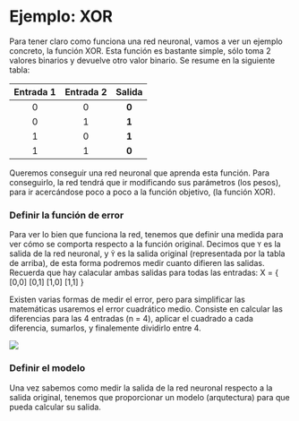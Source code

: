 # Ejemplo: XOR

Para tener claro como funciona una red neuronal, vamos a ver un ejemplo concreto, la función XOR.
Esta función es bastante simple, sólo toma 2 valores binarios y devuelve otro valor binario.
Se resume en la siguiente tabla:

| Entrada 1 | Entrada 2 | Salida |
|:---------:|:---------:|:------:|
|     0     |     0     | **0**  |
|     0     |     1     | **1**  |
|     1     |     0     | **1**  |
|     1     |     1     | **0**  |

Queremos conseguir una red neuronal que aprenda esta función.
Para conseguirlo, la red tendrá que ir modificando sus parámetros (los pesos),
para ir acercándose poco a poco a la función objetivo, (la función XOR).

### Definir la función de error

Para ver lo bien que funciona la red, tenemos que definir una medida para ver cómo se comporta respecto a la función original.
Decimos que `Y` es la salida de la red neuronal, y `Ŷ` es la salida original (representada por la tabla de arriba),
de esta forma podremos medir cuanto difieren las salidas.
Recuerda que hay calacular ambas salidas para todas las entradas: X = { [0,0] [0,1] [1,0] [1,1] }

Existen varias formas de medir el error, pero para simplificar las matemáticas usaremos el error cuadrático medio.
Consiste en calcular las diferencias para las 4 entradas (n = 4), aplicar el cuadrado a cada diferencia, sumarlos,
y finalemente dividirlo entre 4.

![](https://wikimedia.org/api/rest_v1/media/math/render/svg/53ab02a5a1847aa3ff5c6eb69b4023bfb73655f5)

### Definir el modelo

Una vez sabemos como medir la salida de la red neuronal respecto a la salida original,
tenemos que proporcionar un modelo (arqutectura) para que pueda calcular su salida.


